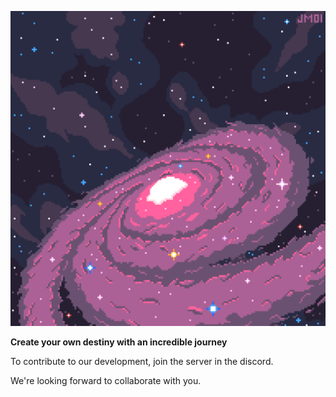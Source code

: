 ![11](https://github.com/TechVenture-Society/.github/blob/main/profile/tdm26jryjama1.png)

**Create your own destiny with an incredible journey**

To contribute to our development, join the server in the discord.

We're looking forward to collaborate with you.


